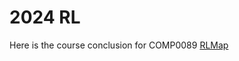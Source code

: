 # 2024 RL
 

Here is the course conclusion for COMP0089
[RLMap](https://github.com/user-attachments/assets/71348590-c0f7-4ec7-8dcd-90dc3e7fd652)

